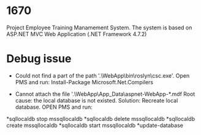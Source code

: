 # 1670
Project Employee Training Manamement System. The system is based on ASP.NET MVC Web Application (.NET Framework 4.7.2)

# Debug issue 
* Could not find a part of the path '.\WebApp\bin\roslyn\csc.exe'.
Open PMS and run:
Install-Package Microsoft.Net.Compilers

* Cannot attach the file '.\WebApp\App_Data\aspnet-WebApp-*.mdf
Root cause: the local database is not existed.
Solution: Recreate local database. OPEN PMS and run:

*sqllocaldb stop mssqllocaldb
*sqllocaldb delete mssqllocaldb
*sqllocaldb create mssqllocaldb
*sqllocaldb start mssqllocaldb
*update-database


